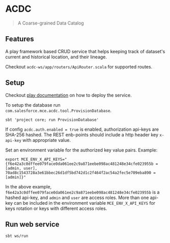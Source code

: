 # ACDC

> A Coarse-grained Data Catalog

## Features

A play framework based CRUD service that helps keeping track of dataset's
current and historical location, and their lineage.

Checkout `acdc-ws/app/routers/ApiRouter.scala` for supported routes.

## Setup

Checkout [play
documentation](https://www.playframework.com/documentation/2.8.x/Production) on
how to deploy the service.

To setup the database run `com.salesforce.mce.acdc.tool.ProvisionDatabase`.

```shell 
sbt 'project core; run ProvisionDatabase'
```

If config ```acdc.auth.enabled = true``` is enabled, authorization api-keys are SHA-256 hashed.  The REST enb-points should include a http header key ```x-api-key``` with appropriate value.  

Set an environment variable for the authorized key value pairs.  Example:

```shell
export MCE_ENV_X_API_KEYS="{f6e42a3c0dffee079face0da061ee2c9a871eebe098ac481248e34cfe023955b = [admin, user], 70ad8c1543728a3e61bbec26d1df5bd742d1c2f464f2ac54a2fec5e709eba890 = [admin]}"
```

In the above example, ```f6e42a3c0dffee079face0da061ee2c9a871eebe098ac481248e34cfe023955b``` is a
hashed api-key, and ```admin``` and ```user``` are access roles.  More than one api-key can be included in the environment variable ```MCE_ENV_X_API_KEYS``` for keys rotation or 
keys with different access roles.

## Run web service 

```shell 
sbt ws/run
```

